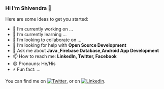 ### Hi I'm Shivendra 👋

<!--
**Shivendra-99/Shivendra-99** is a ✨ _special_ ✨ repository because its `README.md` (this file) appears on your GitHub profile.-->

Here are some ideas to get you started:

- 🔭 I’m currently working on ...
- 🌱 I’m currently learning ...
- 👯 I’m looking to collaborate on ...
- 🤔 I’m looking for help with <b> Open Source Development </b>
- 💬 Ask me about <b> Java ,Firebase Database,Android App Development</b>
- 📫 How to reach me: <b> LinkedIn, Twitter, Facebook </b>
- 😄 Pronouns: He/His
- ⚡ Fun fact: ...

<!-- Actual text -->

You can find me on [![Twitter][1.2]][1], or on [![LinkedIn][2.2]][2].

<!-- Icons -->

[1.2]: http://i.imgur.com/wWzX9uB.png (Shivendra)
[2.2]: https://raw.githubusercontent.com/MartinHeinz/MartinHeinz/master/linkedin-3-16.png (Shivendra)

<!-- Links to your social media accounts -->

[1]: https://twitter.com/Shivendra9598/
[2]: https://www.linkedin.com/in/shivendra-kumar-sonkar-4349ab17b
